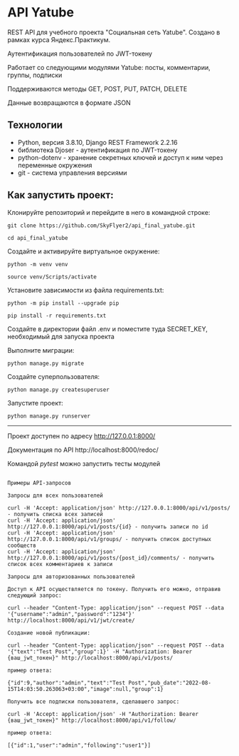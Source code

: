 # API Yatube

REST API для учебного проекта  "Социальная сеть Yatube". Создано в рамках курса Яндекс.Практикум.

Аутентификация пользователей по JWT-токену

Работает со следующими модулями Yatube: посты, комментарии, группы, подписки

Поддерживаются методы GET, POST, PUT, PATCH, DELETE

Данные возвращаются в формате JSON

## Технологии
* Python, версия 3.8.10, Django REST Framework 2.2.16
* библиотека Djoser - аутентификация по JWT-токену
* python-dotenv - хранение секретных ключей и доступ к ним через переменные окружения
* git - система управления версиями


## Как запустить проект:

Клонируйте репозиторий и перейдите в него в командной строке:

```
git clone https://github.com/SkyFlyer2/api_final_yatube.git
```

```
cd api_final_yatube
```

Cоздайте и активируйте виртуальное окружение:

```
python -m venv venv
```

```
source venv/Scripts/activate
```

Установите зависимости из файла requirements.txt:

```
python -m pip install --upgrade pip
```

```
pip install -r requirements.txt
```

Создайте в директории файл .env и поместите туда SECRET_KEY, необходимый для запуска проекта

Выполните миграции:

```
python manage.py migrate
```

Создайте суперпользователя:

```
python manage.py createsuperuser
```

Запустите проект:

```
python manage.py runserver
```
____________________________________

Проект доступен по адресу http://127.0.0.1:8000/

Документация по API http://localhost:8000/redoc/

Командой *pytest* можно запустить тесты модулей
```

Примеры API-запросов

Запросы для всех пользователей

curl -H 'Accept: application/json' http://127.0.0.1:8000/api/v1/posts/ - получить списка всех записей
curl -H 'Accept: application/json' http://127.0.0.1:8000/api/v1/posts/{id} - получить записи по id
curl -H 'Accept: application/json' http://127.0.0.1:8000/api/v1/groups/ - получить список доступных сообществ
curl -H 'Accept: application/json' http://127.0.0.1:8000/api/v1/posts/{post_id}/comments/ - получить список всех комментариев к записи

Запросы для авторизованных пользователей

Доступ к API осуществляется по токену. Получить его можно, отправив следующий запрос:

curl --header "Content-Type: application/json" --request POST --data '{"username":"admin","password":"1234"}' http://localhost:8000/api/v1/jwt/create/

Создание новой публикации:

curl --header "Content-Type: application/json" --request POST --data '{"text":"Test Post","group":1}' -H "Authorization: Bearer {ваш_jwt_токен}" http://localhost:8000/api/v1/posts/

пример ответа:

{"id":9,"author":"admin","text":"Test Post","pub_date":"2022-08-15T14:03:50.263063+03:00","image":null,"group":1}

Получить все подписки пользователя, сделавшего запрос:

curl -H 'Accept: application/json' -H "Authorization: Bearer {ваш_jwt_токен}" http://localhost:8000/api/v1/follow/

пример ответа:

[{"id":1,"user":"admin","following":"user1"}]
